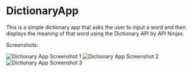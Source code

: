 # DictionaryApp
This is a simple dictionary app that asks the user to input a word and then displays the meaning of that word using the Dictionary API by API Ninjas.

Screenshots:

![Dictionary App Screenshot 1](https://blogger.googleusercontent.com/img/b/R29vZ2xl/AVvXsEijk49UYKTePThLsj9WMFRIIZl-vajvxw0BOeJ5-Llu-vRFXNt6u03Kj1C0eGlry0_sXRwy0n7ZTKQuL-QmnvGQospx-3yCXjOMgMQr6egrsMNWX_IRO0IL8edHkJoUefMXkIj6uidJ5waKbf9hga2STT46ggR4GPurPbs7ImbGThLeJ0WpFRJAv9a8hw/s320/DAppSc1.PNG)
![Dictionary App Screenshot 2](https://blogger.googleusercontent.com/img/b/R29vZ2xl/AVvXsEjeWPhqwn3tKmX5fis61HV5ZlJiHXhD92O6E9VTnTsukyHPU0-h9JYaklySk7jzKNeJtVvJOVLBeaQadhzURoUiSxC-QVRBmdixSFr7AiB72vBI2H1EfV9iBZ7mfyTCksRiA1H9Qtbwe-L8LrjR4tBX6eWSn_yzCO-irV2yAtuFHU7S7Ph7IM3PqDFVUg/s320/DAppSc2.PNG)
![Dictionary App Screenshot 3](https://blogger.googleusercontent.com/img/b/R29vZ2xl/AVvXsEgZPOiEeQc1pHWFZN4MNiAR7xvqYFIhQsBTNJ4D9Dh4xT-hPbDl9K4SQISeC42HyJTg8kbRIAjXd6Uo8nfoL1wuNzt6PwyTfwIt98A6nqhckKNON5M_AfoG9lyWhgT7HoySqd8iQA1lq8CPuHb24hHdKCZzAAZOuvchaawTsbIu7QRHwgULpWEbzuCmKQ/s320/DAppSc3.PNG)
